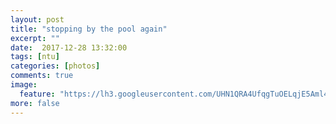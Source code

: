 ```yaml
---
layout: post
title: "stopping by the pool again"
excerpt: ""
date:  2017-12-28 13:32:00
tags: [ntu]
categories: [photos]
comments: true
image:
  feature: "https://lh3.googleusercontent.com/UHN1QRA4UfqgTuOELqjE5Aml4N6hI1s8uaT2zfsc3cN8urssYUXIygXx4vuL7yyYrxcGbGST67UIAaTsUtYAe68LP1rIYT8HjkiYPqbN3xrpwZ8X89IV0uzZ5NHgC6LI9yKXjNUjVHs=w429-h642-no"
more: false
---
```



